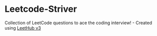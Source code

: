 # Leetcode-Striver
Collection of LeetCode questions to ace the coding interview! - Created using [LeetHub v3](https://github.com/raphaelheinz/LeetHub-3.0)
